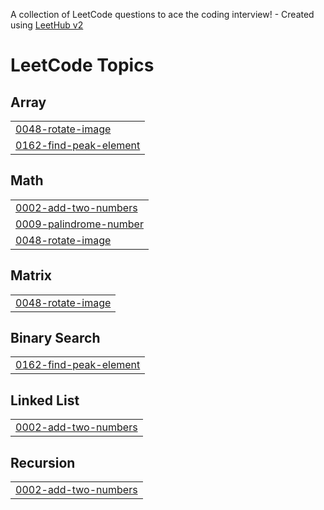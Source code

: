 A collection of LeetCode questions to ace the coding interview! - Created using [LeetHub v2](https://github.com/arunbhardwaj/LeetHub-2.0)
<!---LeetCode Topics Start-->
# LeetCode Topics
## Array
|  |
| ------- |
| [0048-rotate-image](https://github.com/logendranthangaraj/leetcode/tree/master/0048-rotate-image) |
| [0162-find-peak-element](https://github.com/logendranthangaraj/leetcode/tree/master/0162-find-peak-element) |
## Math
|  |
| ------- |
| [0002-add-two-numbers](https://github.com/logendranthangaraj/leetcode/tree/master/0002-add-two-numbers) |
| [0009-palindrome-number](https://github.com/logendranthangaraj/leetcode/tree/master/0009-palindrome-number) |
| [0048-rotate-image](https://github.com/logendranthangaraj/leetcode/tree/master/0048-rotate-image) |
## Matrix
|  |
| ------- |
| [0048-rotate-image](https://github.com/logendranthangaraj/leetcode/tree/master/0048-rotate-image) |
## Binary Search
|  |
| ------- |
| [0162-find-peak-element](https://github.com/logendranthangaraj/leetcode/tree/master/0162-find-peak-element) |
## Linked List
|  |
| ------- |
| [0002-add-two-numbers](https://github.com/logendranthangaraj/leetcode/tree/master/0002-add-two-numbers) |
## Recursion
|  |
| ------- |
| [0002-add-two-numbers](https://github.com/logendranthangaraj/leetcode/tree/master/0002-add-two-numbers) |
<!---LeetCode Topics End-->